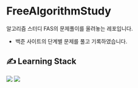 # FreeAlgorithmStudy

알고리즘 스터디 FAS의 문제풀이를 올려놓는 레포입니다.
- 백준 사이트의 단계별 문제를 풀고 기록하였습니다.
## ✍️ Learning Stack

<img src="https://img.shields.io/badge/JavaScript-yellow?style=flat-square&logo=JavaScript&logoColor=white"/>  <img src="https://img.shields.io/badge/Python-3766AB?style=flat-square&logo=Python&logoColor=white"/> 
